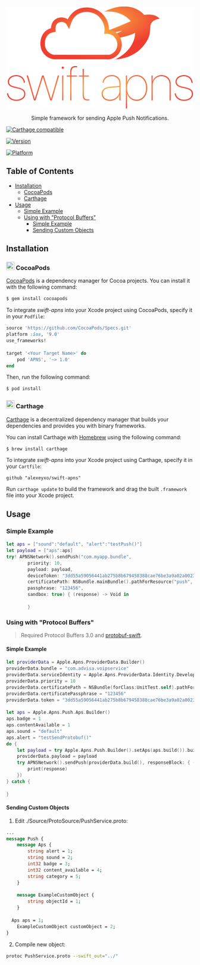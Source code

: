 <p align="center">
  <a href="">
    <img alt="Logo" src="logo.png" width="500px">
  </a>
</p>

<p align="center">
   Simple framework for sending Apple Push Notifications.
</p>

<p align="center">

  <a href="https://github.com/Carthage/Carthage"><img alt="Carthage compatible" src="https://img.shields.io/badge/Carthage-compatible-4BC51D.svg?style=flat"></a>

  <a href="http://cocoapods.org/?q=APNS"><img alt="Version" src="http://img.shields.io/cocoapods/v/APNS.svg"></a>

  <a href="http://cocoapods.org/?q=APNS"><img alt="Platform" src="http://img.shields.io/cocoapods/p/APNS.svg"></a>

</p>

## Table of Contents

- [Installation](#installation)
  - [CocoaPods](#cocoapods)
  - [Carthage](#carthage)
- [Usage](#usage)
  - [Simple Example](#simple-example)
  - [Using with "Protocol Buffers"](#sending-custom-objects)
    - [Simple Example](#simple-example-1)
    - [Sending Custom Objects](#sending-custom-objects)

## Installation

### <img src="https://avatars3.githubusercontent.com/u/1189714" width="22" height="22"> CocoaPods

[CocoaPods](http://cocoapods.org) is a dependency manager for Cocoa projects. You can install it with the following command:

```bash
$ gem install cocoapods
```

To integrate *swift-apns* into your Xcode project using CocoaPods, specify it in your `Podfile`:

```ruby
source 'https://github.com/CocoaPods/Specs.git'
platform :ios, '9.0'
use_frameworks!

target '<Your Target Name>' do
    pod 'APNS', '~> 1.0'
end
```

Then, run the following command:

```bash
$ pod install
```

### <img src="https://cloud.githubusercontent.com/assets/432536/5252404/443d64f4-7952-11e4-9d26-fc5cc664cb61.png" width="22" height="22"> Carthage

[Carthage](https://github.com/Carthage/Carthage) is a decentralized dependency manager that builds your dependencies and provides you with binary frameworks.

You can install Carthage with [Homebrew](http://brew.sh/) using the following command:

```bash
$ brew install carthage
```

To integrate *swift-apns* into your Xcode project using Carthage, specify it in your `Cartfile`:

```ogdl
github "alexeyxo/swift-apns"
```

Run `carthage update` to build the framework and drag the built `.framework` file into your Xcode project.


## Usage

### Simple Example

```swift
let aps = ["sound":"default", "alert":"testPush()"]
let payload = ["aps":aps]
try! APNSNetwork().sendPush("com.myapp.bundle",
        priority: 10,
        payload: payload,
        deviceToken: "3dd55a59056441ab275b8b679458388cae76be3a9a02a00234388e50fe91f2fe",
        certificatePath: NSBundle.mainBundle().pathForResource("push", ofType: "p12")!,
        passphrase: "123456",
        sandbox: true) { (response) -> Void in

        }
```

### Using with "Protocol Buffers"

> Required Protocol Buffers 3.0 and [protobuf-swift](https://github.com/alexeyxo/protobuf-swift).

#### Simple Example
```swift
let providerData = Apple.Apns.ProviderData.Builder()
providerData.bundle = "com.advisa.voipservice"
providerData.serviceIdentity = Apple.Apns.ProviderData.Identity.Development
providerData.priority = 10
providerData.certificatePath = NSBundle(forClass:UnitTest.self).pathForResource("push", ofType: "p12")!
providerData.certificatePassphrase = "123456"
providerData.token = "3dd55a59056441ab275b8b679458388cae76be3a9a02a00234388e50fe91f2fe"

let aps = Apple.Apns.Push.Aps.Builder()
aps.badge = 1
aps.contentAvailable = 1
aps.sound = "default"
aps.alert = "testSendProtobuf()"
do {
    let payload = try Apple.Apns.Push.Builder().setAps(aps.build()).build()
    providerData.payload = payload
    try APNSNetwork().sendPush(providerData.build(), responseBlock: { (response) -> () in
        print(response)
    })
} catch {

}
```

#### Sending Custom Objects

1. Edit ./Source/ProtoSource/PushService.proto:
  ```protobuf
  ...
  message Push {
      message Aps {
          string alert = 1;
          string sound = 2;
          int32 badge = 3;
          int32 content_available = 4;
          string category = 5;
      }

      message ExampleCustomObject {
          string objectId = 1;
      }

    Aps aps = 1;
      ExampleCustomObject customObject = 2;
  }
  ```

2. Compile new object:
  ```bash
  protoc PushService.proto --swift_out="../"
  ```
